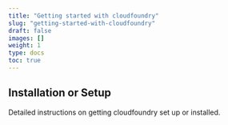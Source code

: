 ```yaml
---
title: "Getting started with cloudfoundry"
slug: "getting-started-with-cloudfoundry"
draft: false
images: []
weight: 1
type: docs
toc: true
---
```


## Installation or Setup
Detailed instructions on getting cloudfoundry set up or installed.

